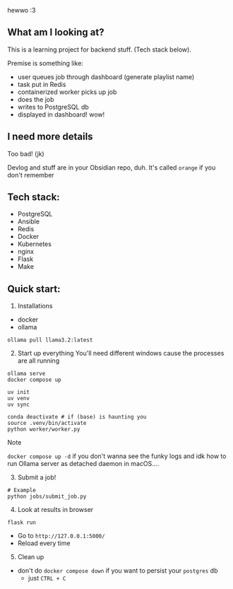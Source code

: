 hewwo :3

## What am I looking at?
This is a learning project for backend stuff. (Tech stack below).

Premise is something like: 

- user queues job through dashboard (generate playlist name)
- task put in Redis
- containerized worker picks up job
- does the job
- writes to PostgreSQL db
- displayed in dashboard!
wow!


## I need more details
Too bad!
(jk)

Devlog and stuff are in your Obsidian repo, duh. It's called `orange` if you don't remember

## Tech stack:
- PostgreSQL
- Ansible
- Redis
- Docker
- Kubernetes
- nginx
- Flask
- Make


## Quick start:
1. Installations
- docker
- ollama

```shell
ollama pull llama3.2:latest
```

2. Start up everything
You'll need different windows cause the processes are all running
```shell
ollama serve
docker compose up

uv init
uv venv
uv sync

conda deactivate # if (base) is haunting you
source .venv/bin/activate
python worker/worker.py
```

> [!note] 
> `docker compose up -d` if you don't wanna see the funky logs
> and idk how to run Ollama server as detached daemon in macOS....


3. Submit a job!
```shell
# Example
python jobs/submit_job.py 
```

4. Look at results in browser
```shell
flask run
```
- Go to `http://127.0.0.1:5000/`
- Reload every time


5. Clean up
- don't do `docker compose down` if you want to persist your `postgres` db
    - just `CTRL + C`